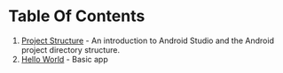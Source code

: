 # Table Of Contents

1. [Project Structure](project_structure.md) - An introduction to Android Studio and the Android project directory structure.
1. [Hello World](hello_world.md) - Basic app